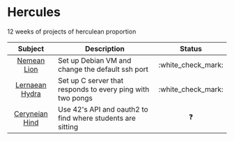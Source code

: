 # Hercules

12 weeks of projects of herculean proportion

| Subject                           | Description                                                | Status               |
| :-:                               | -                                                          | :-:                  |
| [Nemean Lion](nemean_lion/)       | Set up Debian VM and change the default ssh port           | :white\_check\_mark: |
| [Lernaean Hydra](lernaean_hydra/) | Set up C server that responds to every ping with two pongs | :white\_check\_mark: |
| [Ceryneian Hind](ceryneian_hind/) | Use 42's API and oauth2 to find where students are sitting | :question:           |
